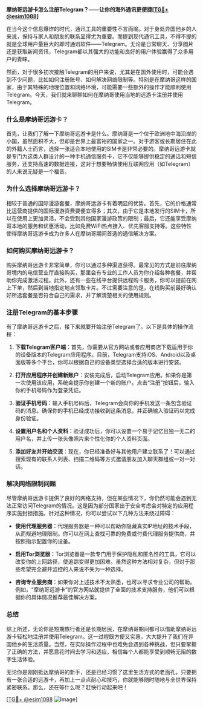 **摩纳哥远游卡怎么注册Telegram？——让你的海外通讯更便捷[[TG💪+ @esim1088](https://t.me/s/esim1088)]**

在当今这个信息爆炸的时代，通讯工具的重要性不言而喻。对于身处异国他乡的人来说，保持与家人和朋友的联系显得尤为重要。而提到现代通讯工具，不得不提的就是全球用户量巨大的即时通讯软件——Telegram。无论是日常聊天、分享图片还是获取新闻资讯，Telegram都以其强大的功能和良好的用户体验赢得了众多用户的青睐。

然而，对于很多初次接触Telegram的用户来说，尤其是在国外使用时，可能会遇到不少问题，比如如何注册账号、如何解决网络限制等。特别是在摩纳哥这样的国家，由于其特殊的地理位置和网络环境，可能需要一些额外的操作才能顺利使用Telegram。今天，我们就来聊聊如何在摩纳哥使用当地的远游卡注册并使用Telegram。

### **什么是摩纳哥远游卡？**

首先，让我们了解一下摩纳哥远游卡是什么。摩纳哥是一个位于欧洲地中海沿岸的小国，虽然面积不大，但却是世界上最富裕的国家之一。对于游客或长期居住在此的外籍人士而言，选择一张适合本地使用的SIM卡是非常必要的。摩纳哥远游卡就是专门为这类人群设计的一种手机通信服务卡，它不仅能够提供稳定的通话和短信服务，还支持高速的数据连接，这对于想要畅快使用互联网应用（如Telegram）的人来说无疑是一个福音。

### **为什么选择摩纳哥远游卡？**

相较于普通的国际漫游套餐，摩纳哥远游卡有着明显的优势。首先，它的价格通常比运营商提供的国际漫游资费要便宜得多；其次，由于它是本地发行的SIM卡，所以在使用上更加灵活，不会受到其他国家漫游政策的限制；最后，它还能享受摩纳哥本地的服务和优惠活动，比如免费WiFi热点接入、优先客服支持等。这些特性使得摩纳哥远游卡成为许多人在摩纳哥期间首选的通信解决方案。

### **如何购买摩纳哥远游卡？**

购买摩纳哥远游卡非常简单，你可以通过多种渠道获得。最常见的方式是前往摩纳哥境内的电信营业厅直接购买，那里会有专业的工作人员为你介绍各种套餐，并帮助你完成激活过程。此外，还有一些在线平台提供远程购卡服务，你可以提前在网上下单，然后到当地指定地点领取卡片。不过需要注意的是，在线购买前最好确认好所选套餐是否符合自己的需求，并了解清楚相关的使用规则。

### **注册Telegram的基本步骤**

有了摩纳哥远游卡之后，接下来就要开始注册Telegram了。以下是具体的操作流程：

1. **下载Telegram客户端**：首先，你需要从官方网站或者应用商店下载适用于你的设备版本的Telegram应用程序。目前，Telegram支持iOS、Android以及桌面版等多个平台，你可以根据自己的设备类型选择合适的版本进行安装。

2. **打开应用程序并创建新账户**：安装完成后，启动Telegram应用。如果你是第一次使用该应用，系统会提示你创建一个新的账户。点击“注册”按钮后，输入你的手机号码作为登录凭证。

3. **验证手机号码**：输入手机号码后，Telegram会向你的手机发送一条包含验证码的消息。确保你的手机已经成功接收到这条消息，并正确输入验证码以完成身份验证。

4. **设置用户名和个人资料**：验证成功后，你可以设置一个易于记忆且独一无二的用户名，并上传一张头像照片来个性化你的个人资料页面。

5. **添加好友并开始交流**：现在，你已经准备好与其他用户建立联系了！可以通过搜索现有的联系人列表、扫描二维码等方式邀请朋友加入聊天群组或一对一对话。

### **解决网络限制问题**

尽管摩纳哥远游卡提供了良好的网络支持，但在某些情况下，你仍然可能会遇到无法正常访问Telegram的情况。这是因为部分国家出于安全考虑会对特定的应用程序实施封锁措施。针对这种情况，你可以尝试以下几种方法来绕过障碍：

- **使用代理服务器**：代理服务器是一种可以帮助你隐藏真实IP地址的技术手段，从而规避地理限制。你可以在网上查找可靠的免费或付费代理服务提供商，并按照指示配置你的设备。
  
- **启用Tor浏览器**：Tor浏览器是一款专门用于保护隐私和匿名性的工具，它可以改变你的上网路径，使追踪变得更加困难。虽然这种方法相对复杂，但对于那些希望完全避开监控的人来说不失为一种选择。

- **咨询专业服务商**：如果你对上述技术不太熟悉，也可以寻求专业公司的帮助。例如，“摩纳哥远游卡”的官方网站就提供了全面的技术支持服务，他们可以根据你的具体情况推荐最佳解决方案。

### **总结**

综上所述，无论你是短期旅行者还是长期居民，在摩纳哥期间都可以借助摩纳哥远游卡轻松地注册并使用Telegram。这一过程既方便又实惠，大大提升了我们在异国他乡的生活质量。当然，在实际操作过程中也难免会遇到各种挑战，但只要掌握了正确的方法，并愿意花时间去学习和适应，相信每个人都能享受到顺畅无阻的数字生活体验。

无论你是刚刚抵达摩纳哥的新手，还是已经习惯了这里生活方式的老面孔，只要拥有一张合适的远游卡，再加上一点点耐心和技巧，你就能够随时随地与全世界保持紧密联系。那么，还在等什么呢？赶快行动起来吧！

[[TG💪+ @esim1088](https://t.me/s/esim1088) ![Image](https://i.postimg.cc/4NQfJmqS/Snipaste-2025-05-13-00-14-12.png)]